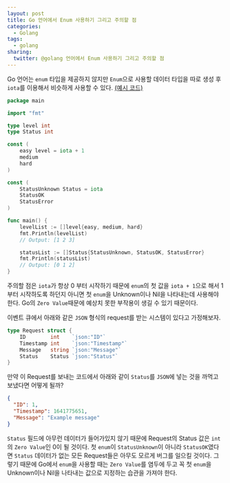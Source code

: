```yaml
---
layout: post
title: Go 언어에서 Enum 사용하기 그리고 주의할 점
categories:
  - Golang
tags:
  - golang
sharing:
  twitter: @golang 언어에서 Enum 사용하기 그리고 주의할 점
---
```


Go 언어는 `enum` 타입을 제공하지 않지만 `Enum`으로 사용할 데이터 타입을 따로 생성 후 `iota`를 이용해서 비슷하게 사용할 수 있다. [(예시 코드)](https://go.dev/play/p/5C0w6YGPyys)

```go
package main

import "fmt"

type level int
type Status int

const (
	easy level = iota + 1
	medium
	hard
)

const (
	StatusUnknown Status = iota
	StatusOK
	StatusError
)

func main() {
	levelList := []level{easy, medium, hard}
	fmt.Println(levelList)
	// Output: [1 2 3]

	statusList := []Status{StatusUnknown, StatusOK, StatusError}
	fmt.Println(statusList)
	// Output: [0 1 2]
}
```

주의할 점은 `iota`가 항상 0 부터 시작하기 때문에 `enum`의 첫 값을 `iota + 1`으로 해서 1 부터 시작하도록 하던지 아니면 첫 `enum`을 Unknown이나 Nil을 나타내는데 사용해야 한다. Go의 `Zero Value`때문에 예상치 못한 부작용이 생길 수 있기 때문이다.

이벤트 큐에서 아래와 같은 `JSON` 형식의 request를 받는 시스템이 있다고 가정해보자.

```go
type Request struct {
	ID        int    `json:"ID"`
	Timestamp int    `json:"Timestamp"`
	Message   string `json:"Message"`
	Status    Status `json:"Status"`
}
```

만약 이 Request를 보내는 코드에서 아래와 같이 `Status`를 `JSON`에 넣는 것을 까먹고 보냈다면 어떻게 될까?

```json
{
  "ID": 1,
  "Timestamp": 1641775651,
  "Message": "Example message"
}
```

`Status` 필드에 아무런 데이터가 들어가있지 않기 때문에 Request의 Status 값은 `int`의 `Zero Value`인 0이 될 것이다. 첫 `enum`이 `StatusUnknown`이 아니라 `StatusOK`였다면 `Status` 데이터가 없는 모든 Request들은 아무도 모르게 버그를 일으킬 것이다. 그렇기 때문에 Go에서 `enum`을 사용할 때는 `Zero Value`를 염두에 두고 꼭 첫 `enum`을 Unknown이나 Nil을 나타내는 값으로 지정하는 습관을 가져야 한다.
